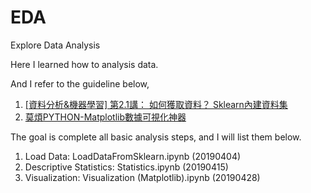 # EDA
Explore Data Analysis

Here I learned how to analysis data.

And I refer to the guideline below,
1. [[資料分析&機器學習] 第2.1講： 如何獲取資料？ Sklearn內建資料集](https://medium.com/jameslearningnote/%E8%B3%87%E6%96%99%E5%88%86%E6%9E%90-%E6%A9%9F%E5%99%A8%E5%AD%B8%E7%BF%92-%E7%AC%AC2-1%E8%AC%9B-%E5%A6%82%E4%BD%95%E7%8D%B2%E5%8F%96%E8%B3%87%E6%96%99-sklearn%E5%85%A7%E5%BB%BA%E8%B3%87%E6%96%99%E9%9B%86-baa8f027ed7b)
2. [莫煩PYTHON-Matplotlib數據可視化神器](https://morvanzhou.github.io/tutorials/data-manipulation/plt/)

The goal is complete all basic analysis steps, and I will list them below.
1. Load Data: LoadDataFromSklearn.ipynb (20190404)
2. Descriptive Statistics: Statistics.ipynb (20190415)
3. Visualization: Visualization (Matplotlib).ipynb (20190428)
